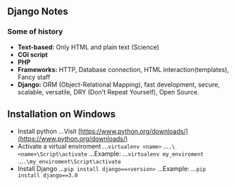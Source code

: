## Django Notes
### Some of history
- __Text-based:__ Only HTML and plain text (Science)
- __CGI script__
- __PHP__
- __Frameworks:__ HTTP, Database connection, HTML interaction(templates), Fancy staff
- __Django:__ ORM (Object-Relational Mapping), fast development, secure, scalable, versatile, DRY (Don't Repeat Yourself), Open Source.

## Installation on Windows

- Install python
...Visit [https://www.python.org/downloads/](https://www.python.org/downloads/)
- Activate a virtual enviroment
...`virtualenv <name>`
...`.\<name>\Script\activate`
...Example:
...`virtualenv my_enviroment`
...`.\my_enviroment\Script\activate`
- Install Django
...`pip install django==<version>`
...Example:
...`pip install django==3.0`
